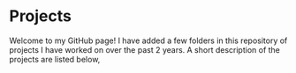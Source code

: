 # Projects

Welcome to my GitHub page! I have added a few folders in this repository of projects I have worked on over the past 2 years. A short description of the projects are listed below,


